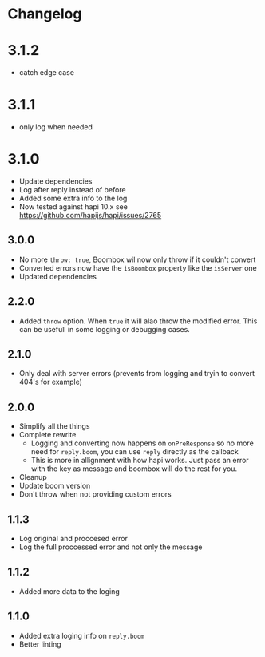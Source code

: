 # Changelog

# 3.1.2
* catch edge case

# 3.1.1
* only log when needed

# 3.1.0
* Update dependencies
* Log after reply instead of before
* Added some extra info to the log
* Now tested against hapi 10.x see https://github.com/hapijs/hapi/issues/2765

## 3.0.0
* No more `throw: true`, Boombox wil now only throw if it couldn't convert
* Converted errors now have the `isBoombox` property like the `isServer` one
* Updated dependencies

## 2.2.0
* Added `throw` option. When `true` it will alao throw the modified error. This can be usefull in some logging or debugging cases.

## 2.1.0
* Only deal with server errors (prevents from logging and tryin to convert 404's for example)

## 2.0.0
* Simplify all the things
* Complete rewrite
    * Logging and converting now happens on `onPreResponse` so no more need for `reply.boom`, you can use `reply` directly as the callback
    * This is more in allignment with how hapi works. Just pass an error with the key as message and boombox will do the rest for you.
* Cleanup
* Update boom version
* Don't throw when not providing custom errors

## 1.1.3
* Log original and proccesed error
* Log the full proccessed error and not only the message

## 1.1.2
* Added more data to the loging

## 1.1.0
* Added extra loging info on `reply.boom`
* Better linting